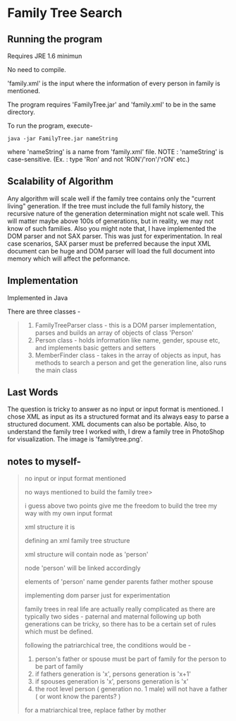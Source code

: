 Family Tree Search
=============

Running the program
------------

Requires JRE 1.6 minimun

No need to compile.

'family.xml' is the input where the information of every person in family is mentioned.

The program requires 'FamilyTree.jar' and 'family.xml' to be in the same directory.

To run the program, execute-
```
java -jar FamilyTree.jar nameString
```
where 'nameString' is a name from 'family.xml' file.
NOTE : 'nameString' is case-sensitive. (Ex. : type 'Ron' and not 'RON'/'ron'/'rON' etc.)

Scalability of Algorithm
---------------

Any algorithm will scale well if the family tree contains only the "current living" generation. If the tree must include the full family history, the recursive nature of the generation determination might not scale well. This will matter maybe above 100s of generations, but in reality, we may not know of such families.
Also you might note that, I have implemented the DOM parser and not SAX parser. This was just for experimentation. In real case scenarios, SAX parser must be preferred because the input XML document can be huge and DOM parser will load the full document into memory which will affect the peformance.

Implementation
-------------

Implemented in Java

There are three classes -
>1. FamilyTreeParser class - this is a DOM parser implementation, parses and builds an array of objects of class 'Person'
>2. Person class - holds information like name, gender, spouse etc, and implements basic getters and setters
>3. MemberFinder class - takes in the array of objects as input, has methods to search a person and get the generation line, also runs the main class

Last Words
---------
The question is tricky to answer as no input or input format is mentioned. I chose XML as input as its a structured format and its always easy to parse a structured document. XML documents can also be portable.
Also, to understand the family tree I worked with, I drew a family tree in PhotoShop for visualization. The image is 'familytree.png'.


notes to myself-
---------

>no input or input format mentioned
>
>no ways mentioned to build the family tree>
>
>i guess above two points give me the freedom to build the tree my way with my own input format
>
>xml structure it is
>
>defining an xml family tree structure
>
>xml structure will contain node as 'person'
>
>node 'person' will be linked accordingly
>
>elements of 'person'
>	name
>	gender
>	parents
>		father
>		mother
>	spouse	
>
>implementing dom parser just for experimentation
>
>family trees in real life are actually really complicated as there are typically two sides - paternal and maternal
>following up both generations can be tricky, so there has to be a certain set of rules which must be defined.
>
>following the patriarchical tree, the conditions would be -
>1. person's father or spouse must be part of family for the person to be part of family
>2. if fathers generation is 'x', persons generation is 'x+1'
>3. if spouses generation is 'x', persons generation is 'x'
>4. the root level person ( generation no. 1 male) will not have a father ( or wont know the parents? )
>
>for a matriarchical tree, replace father by mother

